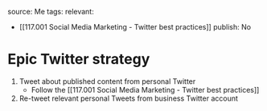 source: Me
tags:
relevant:
- [[117.001 Social Media Marketing - Twitter best practices]]
publish: No

# Epic Twitter strategy

1. Tweet about published content from personal Twitter
	- Follow the [[117.001 Social Media Marketing - Twitter best practices]]
2. Re-tweet relevant personal Tweets from business Twitter account

